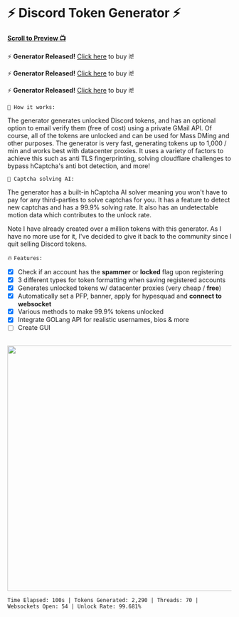 # ⚡ Discord Token Generator ⚡
 
**<a href="#preview">Scroll to Preview 📺</a>**
<br><br>
⚡ **Generator Released!** [Click here](https://discordtools.bgng.io/product/discord-token-generator-BloxToolz) to buy it!
 
⚡ **Generator Released!** [Click here](https://discordtools.bgng.io/product/discord-token-generator-BloxToolz) to buy it!
 
⚡ **Generator Released!** [Click here](https://discordtools.bgng.io/product/discord-token-generator-BloxToolz) to buy it!
<br><br>
`📝 How it works:`
 
The generator generates unlocked Discord tokens, and has an optional option to email verify them (free of cost) using a private GMail API. Of course, all of the tokens are unlocked and can be used for Mass DMing and other purposes. The generator is very fast, generating tokens up to 1,000 / min and works best with datacenter proxies. It uses a variety of factors to achieve this such as anti TLS fingerprinting, solving cloudflare challenges to bypass hCaptcha's anti bot detection, and more!
 
`🤖 Captcha solving AI:`
 
The generator has a built-in hCaptcha AI solver meaning you won't have to pay for any third-parties to solve captchas for you. It has a feature to detect new captchas and has a 99.9% solving rate. It also has an undetectable motion data which contributes to the unlock rate.
 
Note I have already created over a million tokens with this generator. As I have no more use for it, I've decided to give it back to the community since I quit selling Discord tokens.
 
🔥 `Features:`
<br>
- [x] Check if an account has the **spammer** or **locked** flag upon registering
- [x] 3 different types for token formatting when saving registered accounts
- [x] Generates unlocked tokens w/ datacenter proxies (very cheap / **free**)
- [x] Automatically set a PFP, banner, apply for hypesquad and **connect to websocket**
- [x] Various methods to make 99.9% tokens unlocked
- [x] Integrate GOLang API for realistic usernames, bios & more
- [ ] Create GUI
<br />
 
 <div id="preview"></div>
 
 <img src="https://imagedelivery.net/A5gbiev6F8AaBvp6M146Kw/06595497-b5a0-4813-1a44-e681bbb8f100/w=1500" width="981" height="551">
 
```dif
Time Elapsed: 100s | Tokens Generated: 2,290 | Threads: 70 | Websockets Open: 54 | Unlock Rate: 99.681%
